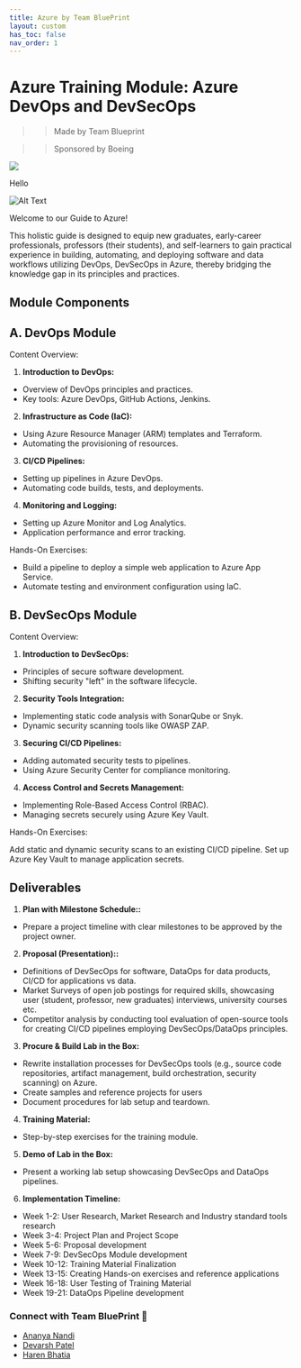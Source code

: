 ```yaml
---
title: Azure by Team BluePrint
layout: custom
has_toc: false
nav_order: 1
---
```

# Azure Training Module: Azure DevOps and DevSecOps 
>> Made by Team Blueprint 

>> Sponsored by Boeing

<div>
<img src="/Boeing_X_BluePrint/assets/images/Team_photo_2.jpg">
</div>

Hello

![Alt Text](/Boeing_X_BluePrint/assets/images/Team_photo_2.jpg)

Welcome to our Guide to Azure!

This holistic guide is designed to equip new graduates, early-career professionals, professors (their students), and self-learners to gain practical experience in building, automating, and deploying software and data workflows utilizing DevOps, DevSecOps in Azure, thereby bridging the knowledge gap in its principles and practices. 

## Module Components

## A. DevOps Module

Content Overview:

1. **Introduction to DevOps:**

- Overview of DevOps principles and practices.
- Key tools: Azure DevOps, GitHub Actions, Jenkins.

2. **Infrastructure as Code (IaC):**

- Using Azure Resource Manager (ARM) templates and Terraform.
- Automating the provisioning of resources.

3. **CI/CD Pipelines:**

- Setting up pipelines in Azure DevOps.
- Automating code builds, tests, and deployments.

4. **Monitoring and Logging:**

- Setting up Azure Monitor and Log Analytics.
- Application performance and error tracking.

Hands-On Exercises:

- Build a pipeline to deploy a simple web application to Azure App Service.
- Automate testing and environment configuration using IaC.

## B. DevSecOps Module

Content Overview:

1. **Introduction to DevSecOps:**

- Principles of secure software development.
- Shifting security "left" in the software lifecycle.

2. **Security Tools Integration:**

- Implementing static code analysis with SonarQube or Snyk.
- Dynamic security scanning tools like OWASP ZAP.

3. **Securing CI/CD Pipelines:**

- Adding automated security tests to pipelines.
- Using Azure Security Center for compliance monitoring.

4. **Access Control and Secrets Management:**

- Implementing Role-Based Access Control (RBAC).
- Managing secrets securely using Azure Key Vault.

Hands-On Exercises:

Add static and dynamic security scans to an existing CI/CD pipeline.
Set up Azure Key Vault to manage application secrets.

## Deliverables

1. **Plan with Milestone Schedule::**
- Prepare a project timeline with clear milestones to be approved by the project owner.

2. **Proposal (Presentation)::**
- Definitions of DevSecOps for software, DataOps for data products, CI/CD for applications vs data.
- Market Surveys of open job postings for required skills, showcasing user (student, professor, new graduates) interviews, university courses etc.
- Competitor analysis by conducting tool evaluation of open-source tools for creating CI/CD pipelines employing DevSecOps/DataOps principles.

3. **Procure & Build Lab in the Box:**
- Rewrite installation processes for DevSecOps tools (e.g., source code repositories, artifact management, build orchestration, security scanning) on Azure.
- Create samples and reference projects for users
- Document procedures for lab setup and teardown.

4. **Training Material:**
- Step-by-step exercises for the training module.

5. **Demo of Lab in the Box:**
- Present a working lab setup showcasing DevSecOps and DataOps pipelines.

6. **Implementation Timeline:**
- Week 1-2: User Research, Market Research and Industry standard tools research
- Week 3-4: Project Plan and Project Scope 
- Week 5-6: Proposal development
- Week 7-9: DevSecOps Module development
- Week 10-12: Training Material Finalization
- Week 13-15: Creating Hands-on exercises and reference applications
- Week 16-18: User Testing of Training Material
- Week 19-21: DataOps Pipeline development

### Connect with Team BluePrint 🔗
- [Ananya Nandi](https://www.linkedin.com/in/ananya-nandi/)
- [Devarsh Patel](https://www.linkedin.com/in/devarsh-patel-/)
- [Haren Bhatia](https://www.linkedin.com/in/harenb/)

